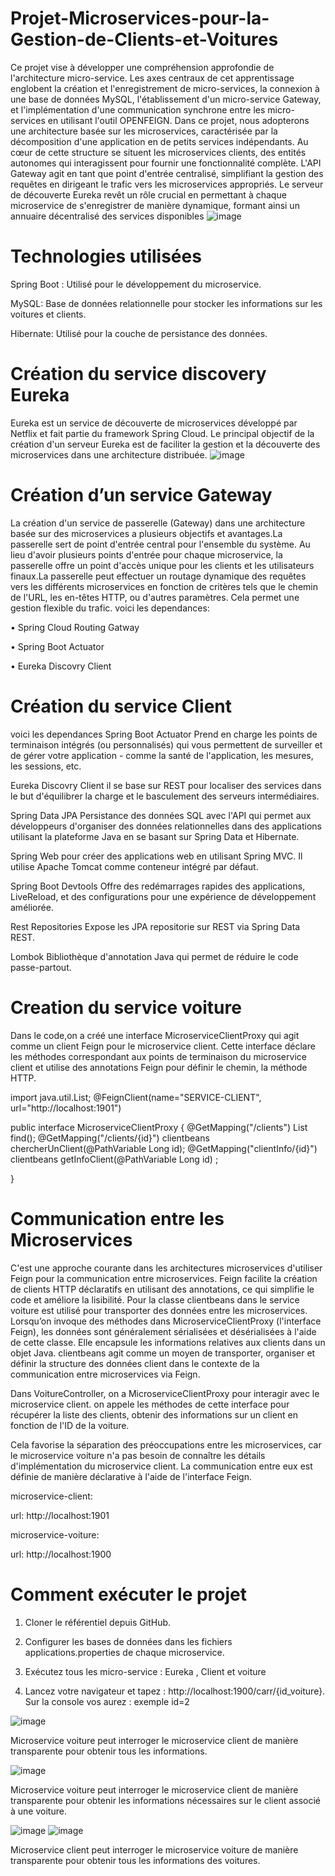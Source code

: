 ﻿# Projet-Microservices-pour-la-Gestion-de-Clients-et-Voitures
Ce projet vise à développer une compréhension approfondie de l'architecture micro-service. Les axes centraux de cet apprentissage englobent la création et l'enregistrement de micro-services, la connexion à une base de données MySQL, l'établissement d'un micro-service Gateway, et l'implémentation d'une communication synchrone entre les micro-services en utilisant l'outil OPENFEIGN.
Dans ce projet, nous adopterons une architecture basée sur les microservices, caractérisée par la décomposition d'une application en de petits services indépendants. Au cœur de cette structure se situent les microservices clients, des entités autonomes qui interagissent pour fournir une fonctionnalité complète. L'API Gateway agit en tant que point d'entrée centralisé, simplifiant la gestion des requêtes en dirigeant le trafic vers les microservices appropriés. Le serveur de découverte Eureka revêt un rôle crucial en permettant à chaque microservice de s'enregistrer de manière dynamique, formant ainsi un annuaire décentralisé des services disponibles
<img  alt="image" src="https://github.com/salmaarb/Projet-Microservices-pour-la-Gestion-de-Clients-et-Voitures/assets/119877992/06d2e97a-b5cb-4d6f-ae43-f1ba6f7381c8">
# Technologies utilisées
Spring Boot : Utilisé pour le développement du microservice.

 MySQL: Base de données relationnelle pour stocker les informations sur les voitures et clients.
 
Hibernate: Utilisé pour la couche de persistance des données.
# Création du service discovery Eureka
Eureka est un service de découverte de microservices développé par Netflix et fait partie du framework Spring Cloud. Le principal objectif de la création d'un serveur Eureka est de faciliter la gestion et la découverte des microservices dans une architecture distribuée.
<img  alt="image" src="https://github.com/salmaarb/Projet-Microservices-pour-la-Gestion-de-Clients-et-Voitures/assets/119877992/fce8b919-dbf5-4c18-9882-360fe5670440">

# Création d’un service Gateway
La création d'un service de passerelle (Gateway) dans une architecture basée sur des microservices a plusieurs objectifs et avantages.La passerelle sert de point d'entrée central pour l'ensemble du système. Au lieu d'avoir plusieurs points d'entrée pour chaque microservice, la passerelle offre un point d'accès unique pour les clients et les utilisateurs finaux.La passerelle peut effectuer un routage dynamique des requêtes vers les différents microservices en fonction de critères tels que le chemin de l'URL, les en-têtes HTTP, ou d'autres paramètres. Cela permet une gestion flexible du trafic.
voici les dependances:

•	Spring Cloud Routing Gatway

•	Spring Boot Actuator

•	Eureka Discovry Client

# Création du service Client
voici les dependances 
Spring Boot Actuator Prend en charge les points de terminaison intégrés (ou personnalisés) qui vous permettent de surveiller et de gérer votre application - comme la santé de l'application, les mesures, les sessions, etc.

Eureka Discovry Client il se base sur REST pour localiser des services dans le but d'équilibrer la charge et le basculement des serveurs intermédiaires.

Spring Data JPA Persistance des données SQL avec l'API qui permet aux développeurs d'organiser des données relationnelles dans des applications utilisant la plateforme Java en se basant sur Spring Data et Hibernate.

Spring Web pour créer des applications web en utilisant Spring MVC. Il utilise Apache Tomcat comme conteneur intégré par défaut.

Spring Boot Devtools Offre des redémarrages rapides des applications, LiveReload, et des configurations pour une expérience de développement améliorée.

Rest Repositories Expose les JPA repositorie sur REST via Spring Data REST.

Lombok Bibliothèque d'annotation Java qui permet de réduire le code passe-partout.

# Creation du service voiture

Dans le code,on a créé une interface MicroserviceClientProxy qui agit comme un client Feign pour le microservice client. Cette interface déclare les méthodes correspondant aux points de terminaison du microservice client et utilise des annotations Feign pour définir le chemin, la méthode HTTP.

import java.util.List;
@FeignClient(name="SERVICE-CLIENT", url="http://localhost:1901")

public interface MicroserviceClientProxy {
    @GetMapping("/clients")
    List<clientbeans> find();
    @GetMapping("/clients/{id}")
    clientbeans chercherUnClient(@PathVariable Long id);
    @GetMapping("clientInfo/{id}")
    clientbeans getInfoClient(@PathVariable Long id) ;

}
# Communication entre les Microservices
C'est une approche courante dans les architectures microservices d'utiliser Feign pour la communication entre microservices. Feign facilite la création de clients HTTP déclaratifs en utilisant des annotations, ce qui simplifie le code et améliore la lisibilité.
Pour la classe clientbeans dans le service voiture est utilisé pour transporter des données entre les microservices. Lorsqu’on invoque des méthodes dans MicroserviceClientProxy (l'interface Feign), les données sont généralement sérialisées et désérialisées à l'aide de cette classe. Elle encapsule les informations relatives aux clients dans un objet Java. clientbeans agit comme un moyen de transporter, organiser et définir la structure des données client dans le contexte de la communication entre microservices via Feign.

Dans VoitureController, on a MicroserviceClientProxy pour interagir avec le microservice client. on appele les méthodes de cette interface pour récupérer la liste des clients, obtenir des informations sur un client en fonction de l'ID de la voiture.

Cela favorise la séparation des préoccupations entre les microservices, car le microservice voiture n'a pas besoin de connaître les détails d'implémentation du microservice client. La communication entre eux est définie de manière déclarative à l'aide de l'interface Feign.

microservice-client:

  url: http://localhost:1901 
  
microservice-voiture:

  url: http://localhost:1900  
  
# Comment exécuter le projet
   1. Cloner le référentiel depuis GitHub.
      
   2.  Configurer les bases de données dans les fichiers applications.properties de chaque microservice.

   3.  Exécutez tous les micro-service : Eureka , Client et voiture
    
   4. Lancez votre navigateur et tapez : http://localhost:1900/carr/{id_voiture}. Sur la console vos aurez : exemple id=2

<img  alt="image" src="https://github.com/salmaarb/Projet-Microservices-pour-la-Gestion-de-Clients-et-Voitures/assets/119877992/0ad2215a-3df0-46ae-a234-5dd1a40ed839">


Microservice voiture peut interroger le microservice client de manière transparente pour obtenir tous les informations.

<img  alt="image" src="https://github.com/salmaarb/Projet-Microservices-pour-la-Gestion-de-Clients-et-Voitures/assets/119877992/f386ebcf-3c3c-4dd0-b38b-13f49941f502">


Microservice voiture peut interroger le microservice client de manière transparente pour obtenir les informations nécessaires sur le client associé à une voiture.

 <img  alt="image" src="https://github.com/salmaarb/Projet-Microservices-pour-la-Gestion-de-Clients-et-Voitures/assets/119877992/bcd952ea-986b-42d9-bcc9-c03d5628f285">

<img  alt="image" src="https://github.com/salmaarb/Projet-Microservices-pour-la-Gestion-de-Clients-et-Voitures/assets/119877992/dda6f036-4714-4685-aaea-39502cf03134">

Microservice client peut interroger le microservice voiture de manière transparente pour obtenir tous les informations des voitures.

